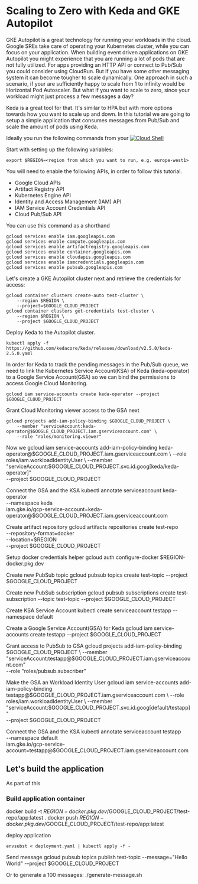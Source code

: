 # Scaling to Zero with Keda and GKE Autopilot

GKE Autopilot is a great technology for running your workloads in the cloud. Google SREs take care of operating your Kubernetes cluster, while you can focus on your application. When building event driven applications on GKE Autopilot you might experience that you are running a lot of pods that are not fully utilized. For apps providing an HTTP API or connect to Pub/Sub you could consider using CloudRun. But if you have some other messaging system it can become tougher to scale dynamically. One approach in such a scenario, if your are sufficiently happy to scale from 1 to infinity would be Horizontal Pod Autoscaler. But what if you want to scale to zero, since your workload might just process a few messages a day?

Keda is a great tool for that. It's similar to HPA but with more options towards how you want to scale up and down. In this tutorial we are going to setup a simple application that consumes messages from Pub/Sub and scale the amount of pods using Keda.

Ideally you run the following commands from your [![Cloud Shell](https://gstatic.com/cloudssh/images/open-btn.svg)](https://ssh.cloud.google.com/cloudshell/editor?cloudshell_git_repo=http://path-to-repo/sample.git)

Start with setting up the following variables:
```
export $REGION=<region from which you want to run, e.g. europe-west1>
```

You will need to enable the following APIs, in order to follow this tutorial.
* Google Cloud APIs
* Artifact Registry API
* Kubernetes Engine API
* Identity and Access Management (IAM) API
* IAM Service Account Credentials API
* Cloud Pub/Sub API

You can use this command as a shorthand
```
gcloud services enable iam.googleapis.com
gcloud services enable compute.googleapis.com
gcloud services enable artifactregistry.googleapis.com
gcloud services enable container.googleapis.com 
gcloud services enable cloudapis.googleapis.com 
gcloud services enable iamcredentials.googleapis.com 
gcloud services enable pubsub.googleapis.com  
```

Let's create a GKE Autopilot cluster next and retrieve the credentials for access:
```
gcloud container clusters create-auto test-cluster \
    --region $REGION \
    --project=$GOOGLE_CLOUD_PROJECT 
gcloud container clusters get-credentials test-cluster \
    --region $REGION \
    --project $GOOGLE_CLOUD_PROJECT
```

Deploy Keda to the Autopilot cluster.
```
kubectl apply -f https://github.com/kedacore/keda/releases/download/v2.5.0/keda-2.5.0.yaml
```

In order for Keda to track the pending messages in the Pub/Sub queue, we need to link the Kubernetes Service Account(KSA) of Keda (keda-operator) to a Google Service Account(GSA) so we can bind the permissions to access Google Cloud Monitoring.
```
gcloud iam service-accounts create keda-operator --project $GOOGLE_CLOUD_PROJECT
```

Grant Cloud Monitoring viewer access to the GSA next
```
gcloud projects add-iam-policy-binding $GOOGLE_CLOUD_PROJECT \
    --member "serviceAccount:keda-operator@$GOOGLE_CLOUD_PROJECT.iam.gserviceaccount.com" \
    --role "roles/monitoring.viewer"
```

Now we 
gcloud iam service-accounts add-iam-policy-binding keda-operator@$GOOGLE_CLOUD_PROJECT.iam.gserviceaccount.com \
    --role roles/iam.workloadIdentityUser \
    --member "serviceAccount:$GOOGLE_CLOUD_PROJECT.svc.id.goog[keda/keda-operator]" \
    --project $GOOGLE_CLOUD_PROJECT

Connect the GSA and the KSA
kubectl annotate serviceaccount keda-operator \
    --namespace keda \
    iam.gke.io/gcp-service-account=keda-operator@$GOOGLE_CLOUD_PROJECT.iam.gserviceaccount.com

Create artifact repository
gcloud artifacts repositories create test-repo \
    --repository-format=docker \
    --location=$REGION \
    --project $GOOGLE_CLOUD_PROJECT

Setup docker credentials helper
gcloud auth configure-docker $REGION-docker.pkg.dev

Create new PubSub topic
gcloud pubsub topics create test-topic --project $GOOGLE_CLOUD_PROJECT

Create new PubSub subscription
gcloud pubsub subscriptions create test-subscription --topic test-topic --project $GOOGLE_CLOUD_PROJECT

Create KSA Service Account
kubectl create serviceaccount testapp --namespace default

Create a Google Service Account(GSA) for Keda
gcloud iam service-accounts create testapp --project $GOOGLE_CLOUD_PROJECT

Grant access to PubSub to GSA
gcloud projects add-iam-policy-binding $GOOGLE_CLOUD_PROJECT \
    --member "serviceAccount:testapp@$GOOGLE_CLOUD_PROJECT.iam.gserviceaccount.com" \
    --role "roles/pubsub.subscriber"

Make the GSA an Workload Identity User
gcloud iam service-accounts add-iam-policy-binding testapp@$GOOGLE_CLOUD_PROJECT.iam.gserviceaccount.com \
    --role roles/iam.workloadIdentityUser \
    --member "serviceAccount:$GOOGLE_CLOUD_PROJECT.svc.id.goog[default/testapp]" \
    --project $GOOGLE_CLOUD_PROJECT

Connect the GSA and the KSA
kubectl annotate serviceaccount testapp \
    --namespace default \
    iam.gke.io/gcp-service-account=testapp@$GOOGLE_CLOUD_PROJECT.iam.gserviceaccount.com

## Let's build the application
As part of this

### Build application container
docker build -t $REGION-docker.pkg.dev/$GOOGLE_CLOUD_PROJECT/test-repo/app:latest .
docker push $REGION-docker.pkg.dev/$GOOGLE_CLOUD_PROJECT/test-repo/app:latest

deploy application
```
envsubst < deployment.yaml | kubectl apply -f -
```

Send message
gcloud pubsub topics publish test-topic --message="Hello World" --project $GOOGLE_CLOUD_PROJECT

Or to generate a 100 messages:
./generate-message.sh

